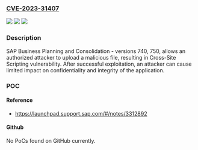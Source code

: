 ### [CVE-2023-31407](https://cve.mitre.org/cgi-bin/cvename.cgi?name=CVE-2023-31407)
![](https://img.shields.io/static/v1?label=Product&message=SAP%20Business%20Planning%20and%20Consolidation&color=blue)
![](https://img.shields.io/static/v1?label=Version&message=%3D%20740%20&color=brighgreen)
![](https://img.shields.io/static/v1?label=Vulnerability&message=CWE-79%3A%20Improper%20Neutralization%20of%20Input%20During%20Web%20Page%20Generation%20('Cross-site%20Scripting')&color=brighgreen)

### Description

SAP Business Planning and Consolidation - versions 740, 750, allows an authorized attacker to upload a malicious file, resulting in Cross-Site Scripting vulnerability. After successful exploitation, an attacker can cause limited impact on confidentiality and integrity of the application.

### POC

#### Reference
- https://launchpad.support.sap.com/#/notes/3312892

#### Github
No PoCs found on GitHub currently.

